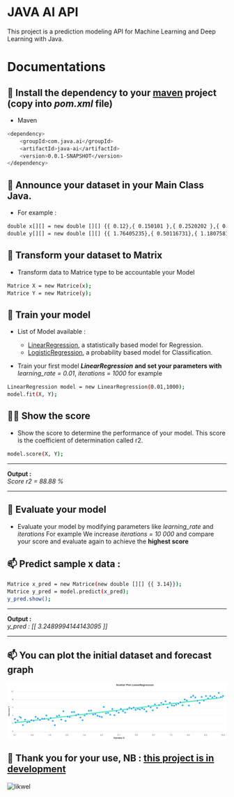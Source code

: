 
<h1>JAVA AI API</h1>

<p align="left">This project is a prediction modeling API for Machine Learning and Deep Learning with Java.</p>

# Documentations

## 🔭 Install the dependency to your [maven](https://maven.apache.org/) project (copy into <i>pom.xml</i> file)

* Maven
```sh
<dependency>
    <groupId>com.java.ai</groupId>
    <artifactId>java-ai</artifactId>
    <version>0.0.1-SNAPSHOT</version>
</dependency>
```

## 🌱 Announce your dataset in your Main Class Java.
* For example : 
```sh
double x[][] = new double [][] {{ 0.12},{ 0.150101 },{ 0.2520202 },{ 0.3530303 },{ 0.4040404 },{ 0.50505051},{ 0.60606061},{ 0.70707071},{ 0.80808081},{ 0.90909091},{ 1.01010101},{ 1.11111111},{ 1.21212121},{ 1.31313131},{ 1.41414141},{ 1.51515152},{ 1.61616162},{ 1.71717172},{ 1.81818182},{ 1.91919192},{ 2.02020202},{ 2.12121212},{ 2.22222222},{ 2.32323232},{ 2.42424242},{ 2.52525253},{ 2.62626263},{ 2.72727273},{ 2.82828283},{ 2.92929293},{ 3.03030303},{ 3.13131313},{ 3.23232323},{ 3.33333333},{ 3.43434343},{ 3.53535354},{ 3.63636364},{ 3.73737374},{ 3.83838384},{ 3.93939394},{ 4.04040404},{ 4.14141414},{ 4.24242424},{ 4.34343434},{ 4.44444444},{ 4.54545455},{ 4.64646465},{ 4.74747475},{ 4.84848485},{ 4.94949495},{ 5.05050505},{ 5.15151515},{ 5.25252525},{ 5.35353535},{ 5.45454545},{ 5.55555556},{ 5.65656566},{ 5.75757576},{ 5.85858586},{ 5.95959596},{ 6.06060606},{ 6.16161616},{ 6.26262626},{ 6.36363636},{ 6.46464646},{ 6.56565657},{ 6.66666667},{ 6.76767677},{ 6.86868687},{ 6.96969697},{ 7.07070707},{ 7.17171717},{ 7.27272727},{ 7.37373737},{ 7.47474747},{ 7.57575758},{ 7.67676768},{ 7.77777778},{ 7.87878788},{ 7.97979798},{ 8.08080808},{ 8.18181818},{ 8.28282828},{ 8.38383838},{ 8.48484848},{ 8.58585859},{ 8.68686869},{ 8.78787879},{ 8.88888889},{ 8.98989899},{ 9.09090909},{ 9.19191919},{ 9.29292929},{ 9.39393939},{ 9.49494949},{ 9.5959596 },{ 9.6969697 },{ 9.7979798 },{ 9.8989899 },{10}};
double y[][] = new double [][] {{ 1.76405235},{ 0.50116731},{ 1.18075819},{ 2.5439235 },{ 2.27159839},{-0.47222737},{ 1.55614902},{ 0.5557135 },{ 0.70486196},{ 1.31968941},{ 1.15414458},{ 2.56538462},{ 1.97315894},{ 1.43480633},{ 1.85800465},{ 1.84882584},{ 3.11024069},{ 1.51201345},{ 2.13124952},{ 1.06509618},{-0.5327878 },{ 2.77483072},{ 3.08665842},{ 1.5810673 },{ 4.69399705},{ 1.07088685},{ 2.67202114},{ 2.54008888},{ 4.36106204},{ 4.3986517 },{ 3.18525046},{ 3.50947565},{ 2.34453748},{ 1.35253687},{ 3.08643129},{ 3.6917025 },{ 4.86665432},{ 4.93975359},{ 3.45105702},{ 3.63709119},{ 2.99185108},{ 2.7213962 },{ 2.53615405},{ 6.29420974},{ 3.93479226},{ 4.10738024},{ 3.39366929},{ 5.5249651 },{ 3.234587  },{ 4.73675467},{ 4.15503849},{ 5.53841765},{ 4.74172011},{ 4.17290317},{ 5.42636323},{ 5.98388743},{ 5.72308288},{ 6.06004766},{ 5.22426376},{ 5.59685479},{ 5.38814561},{ 5.802063  },{ 5.44947998},{ 4.63735376},{ 6.64207261},{ 6.16387563},{ 5.03646832},{ 7.23045902},{ 5.9613885 },{ 7.02164237},{ 7.79979763},{ 7.30070008},{ 8.41212796},{ 6.13891155},{ 7.87708912},{ 6.89094748},{ 6.80597053},{ 7.19892811},{ 7.56723535},{ 8.03596332},{ 6.91565824},{ 9.08264467},{ 8.74849072},{ 6.8475947 },{ 9.97310068},{10.48174776},{ 9.86564826},{ 8.60795395},{ 7.81813627},{10.04435072},{ 8.68773214},{10.41436426},{ 9.50120427},{10.37057843},{ 9.85131589},{10.30253276},{ 9.70746972},{11.58385029},{10.02590199},{10.40198936}};
```

## 🤝 Transform your dataset to Matrix
* Transform data to Matrice type to be accountable your Model
```sh
Matrice X = new Matrice(x);
Matrice Y = new Matrice(y);
```

## 👯 Train your model
* List of Model available :
    -   [LinearRegression](https://github.com/likwel/java-ai/blob/main/src/main/java/com/java/ai/model/LinearRegression.java), a statistically based model for Regression.
    -   [LogisticRegression](https://github.com/likwel/java-ai/blob/main/src/main/java/com/java/ai/model/LogisticRegression.java), a probability based model for Classification.
    
* Train your first model <b><i>LinearRegression</i></b>
   <b>
        and set your parameters with 
    </b> <i>learning_rate = 0.01</i>, <i>iterations = 1000</i> for example

```sh
LinearRegression model = new LinearRegression(0.01,1000);
model.fit(X, Y);
```

## 👨‍💻 Show the score 
* Show the score to determine the performance of your model. This score is the coefficient of determination called r2.
```sh
model.score(X, Y);
```
   <hr>
    <b>Output : </b><br>
    <i>Score r2 = 88.88 %</i>
    <hr>

## 📝 Evaluate your model
* Evaluate your model by modifying parameters like <i>learning_rate </i> and <i>iterations</i>
For example We increase <i>iterations = 10 000</i> and compare your score and evaluate again to achieve the <b>highest score</b>

## 📫 Predict sample x data :
```sh
Matrice x_pred = new Matrice(new double [][] {{ 3.14}});
Matrice y_pred = model.predict(x_pred);
y_pred.show();
```
   <hr>
    <b>Output : </b><br>
    <i>y_pred : [[ 3.2489994144143095 ]]</i>
    <hr>

## 📫 You can plot the initial dataset and forecast graph
 <img align="center" src="https://github.com/likwel/java-ai/blob/main/src/main/java/com/java/ai/teqlwe08.png" alt="forecast" />

## 📄 Thank you for your use, <b>NB : [this project is in development](https://github.com/likwel/java-ai)</b>

<p><img align="center" src="https://github-readme-streak-stats.herokuapp.com/?user=likwel&" alt="likwel" /></p>
